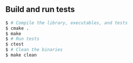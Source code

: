 ## Build and run tests

```bash
$ # Compile the library, executables, and tests
$ cmake .
$ make
$ # Run tests
$ ctest
$ # Clean the binaries
$ make clean
```